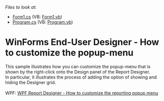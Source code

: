 <!-- default file list -->
*Files to look at*:

* [Form1.cs](./CS/E4343/Form1.cs) (VB: [Form1.vb](./VB/E4343/Form1.vb))
* [Program.cs](./CS/E4343/Program.cs) (VB: [Program.vb](./VB/E4343/Program.vb))
<!-- default file list end -->
# WinForms End-User Designer - How to customize the popup-menu


<p>This sample illustrates how you can customize the popup-menu that is shown by the right-click onto the Design panel of the Report Designer.<br /> In particular, it illustrates the process of adding the option of showing and hiding the Designer grid.<br /><br />WPF: <a href="https://www.devexpress.com/Support/Center/p/T285621">WPF Report Designer - How to customize the reporting popup menu</a></p>

<br/>


